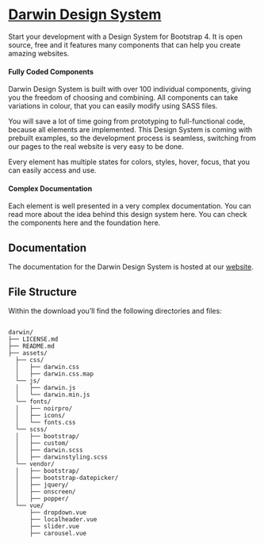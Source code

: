 <h1 id="darwin-design-system"><a href="https://www.fruiware.ru/product/darwin-design-system">Darwin Design System</a></h1>

<p>Start your development with a Design System for Bootstrap 4. It is open source, free and it features many components that can help you create amazing websites.</p>

<h4 id="fully-coded-components">Fully Coded Components</h4>

<p>Darwin Design System is built with over 100 individual components, giving you the freedom of choosing and combining. All components can take variations in colour, that you can easily modify using SASS files.</p>

<p>You will save a lot of time going from prototyping to full-functional code, because all elements are implemented. This Design System is coming with prebuilt examples, so the development process is seamless, switching from our pages to the real website is very easy to be done.</p>

<p>Every element has multiple states for colors, styles, hover, focus, that you can easily access and use.</p>

<h4 id="complex-documentation">Complex Documentation</h4>

<p>Each element is well presented in a very complex documentation. You can read more about the idea behind this design system here. You can check the components here and the foundation here.</p>

<h2 id="documentation">Documentation</h2>

<p>The documentation for the Darwin Design System is hosted at our <a href="http://darwin.fruitware.ru/documentation/docs/introduction/overview">website</a>.</p>

<h2 id="file-structure">File Structure</h2>

<p>Within the download you’ll find the following directories and files:</p>

<div class="highlighter-rouge"><div class="highlight"><pre class="highlight"><code>
darwin/
├── LICENSE.md
├── README.md
├── assets/
  ├── css/
  │   ├── darwin.css
  │   ├── darwin.css.map
  └── js/
  │   ├── darwin.js
  │   └── darwin.min.js
  └── fonts/
  │   ├── noirpro/
  │   ├── icons/
  │   └── fonts.css
  └── scss/
  │   ├── bootstrap/
  │   ├── custom/
  │   ├── darwin.scss
  │   ├── darwinstyling.scss
  └── vendor/
  │   ├── bootstrap/
  │   ├── bootstrap-datepicker/
  │   ├── jquery/
  │   ├── onscreen/
  │   ├── popper/
  └── vue/
      ├── dropdown.vue
      ├── localheader.vue
      ├── slider.vue
      ├── carousel.vue
</code></pre></div></div>
